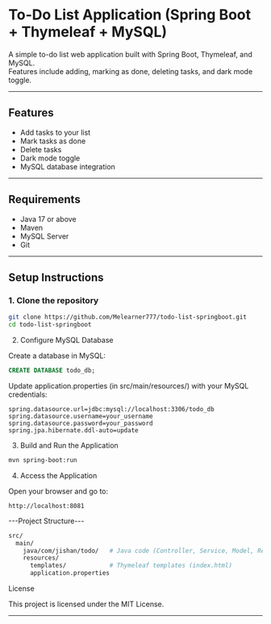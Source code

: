 # To-Do List Application (Spring Boot + Thymeleaf + MySQL)

A simple to-do list web application built with Spring Boot, Thymeleaf, and MySQL.  
Features include adding, marking as done, deleting tasks, and dark mode toggle.

---

## Features
- Add tasks to your list
- Mark tasks as done
- Delete tasks
- Dark mode toggle
- MySQL database integration

---

## Requirements
- Java 17 or above
- Maven
- MySQL Server
- Git

---

## Setup Instructions

### 1. Clone the repository
```bash
git clone https://github.com/Melearner777/todo-list-springboot.git
cd todo-list-springboot

```
2. Configure MySQL Database

Create a database in MySQL:
```sql
CREATE DATABASE todo_db;
```
Update application.properties (in src/main/resources/) with your MySQL credentials:
```properties
spring.datasource.url=jdbc:mysql://localhost:3306/todo_db
spring.datasource.username=your_username
spring.datasource.password=your_password
spring.jpa.hibernate.ddl-auto=update
```
3. Build and Run the Application
```bash
mvn spring-boot:run
```
4. Access the Application

Open your browser and go to:
```Arduino
http://localhost:8081
```
---Project Structure---
```bash
src/
  main/
    java/com/jishan/todo/   # Java code (Controller, Service, Model, Repository)
    resources/
      templates/            # Thymeleaf templates (index.html)
      application.properties
```
License

This project is licensed under the MIT License.


---


